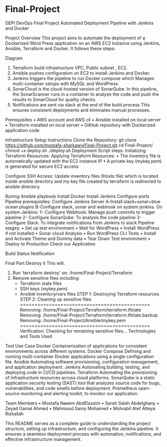 # Final-Project
DEPI DevOps Final Project
Automated Deployment Pipeline with Jenkins and Docker

Project Overview
This project aims to automate the deployment of a Dockerized Word Press application on an AWS EC2 instance using Jenkins, Ansible, Terraform and Docker. It follows these steps:

Diagram

1.	Terraform build infrastructure VPC, Public subnet , EC2.
2.	Ansible pushes configuration on EC2 to install Jenkins and Docker. 
3.	Jenkins triggers the pipeline to run Docker compose which Manages multi-container setups with MySQL and WordPress.
4.	SonarCloud is the cloud-hosted version of SonarQube. In this pipeline, the SonarScanner runs in a container to analyze the code and push the results to SonarCloud for quality checks.
5.	Notifications are sent via slack at the end of the build process
This ensures consistent deployments and eliminates manual processes.

Prerequisites
•	AWS account and AWS cli
•	Ansible installed on local server
•	Terraform installed on local server
•	GitHub repository with Dockerized application code

Infrastructure Setup Instructions
Clone the Repository:
git clone https://github.com/mostafa-sharkawy/Final-Project.git
cd Final-Project/
chmod +x deploy.sh
./deploy.sh
Deployment Script steps:
Initializing Terraform Resources:
Applying Terraform Resources:
•	The inventory file is automatically updated with the EC2 instance IP
•	A private key (mykey.pem) is generated for secure EC2 access

Configure SSH Access:
Update inventory files (Hosts file) which is located inside ansible directory and my key file created by terraform is redirected to ansible directory.

Runing Ansible playbook
Install Docker
Install Jenkins
Configure ports
Pipeline prerequisites:
Configure Jenkins Server
A-Install slack+sonar+blue ocean plugins
B-Configure slack, sonar and webhook on system jenkins.
On system Jenkins:
1- Configure Webhook: Manage push commits to trigger pipeline
2- Configure SonarQube: To analysis the code pipeline
3- Configure Slack: To integrate notifications from Jenkins to slack
Pipeline stages:
•	Set up test environment
•	Wait for WordPress
•	Install WordPress if not installed 
•	Sonar cloud Analysis
•	Run WordPress CLI Tests
•	Install and Activate Theme and Dummy data
•	Tear Down Test environment
•	Deploy to Production
Check our Application
 
Build Status Notification
 
Final Part
Destroy it 
This will:
1. Run 'terraform destroy' on: /home/Final-Project/Terraform
2. Remove sensitive files including:
   - Terraform state files
   - SSH keys (mykey.pem)
   - Ansible inventory/vars files
STEP 1: Destroying Terraform resources
STEP 2: Cleaning up sensitive files
=============================================
Removing: /home/Final-Project/Terraform/terraform.tfstate
Removing: /home/Final-Project/Terraform/terraform.tfstate.backup
Removing: /home/Final-Project/Ansible/mykey.pem
=============================================
Verification:
Checking for remaining sensitive files...
Technologies and Tools Used

Tool	Use Case
Docker	Containerization of applications for consistent environments across different systems.
Docker Compose	Defining and running multi-container Docker applications using a single configuration file.
Ansible	Automating software provisioning, configuration management, and application deployment.
Jenkins	Automating building, testing, and deploying code in CI/CD pipelines.
Terraform	Automating the provisioning of infrastructure resources across cloud platforms.
SonarQube	is a static application security testing (SAST) tool that analyzes source code for bugs, vulnerabilities, and code smells before deployment.
Prometheus	open-source monitoring and alerting toolkit, to monitor our application.

Team Members
•	Mostafa Naeem AbdElazeim
•	Sarah Salah Abdelghany
•	Zeyad Gamal Ahmed
•	Mahmoud Samy Mohamed
•	Mohrabil Atef Atteya Rizkallah

This README serves as a complete guide to understanding the project structure, setting up infrastructure, and configuring the Jenkins pipeline. It ensures a seamless deployment process with automation, notifications, and effective infrastructure management.

